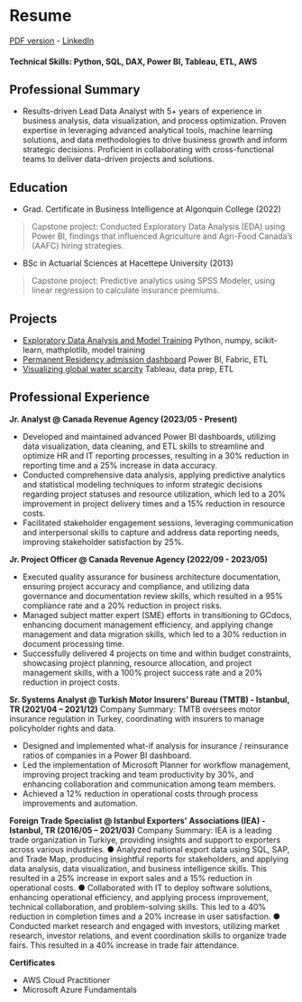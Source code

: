 # Resume
[PDF version](https://github.com/LegateG/da_portfolio/blob/main/resume_gorkemBayar.pdf) - [LinkedIn](https://www.linkedin.com/in/gorkemb/)
#### Technical Skills: Python, SQL, DAX, Power BI, Tableau, ETL, AWS

## Professional Summary
- Results-driven Lead Data Analyst with 5+ years of experience in business analysis, data visualization, and process optimization. Proven expertise in leveraging advanced analytical tools, machine learning solutions, and data methodologies to drive business growth and inform strategic decisions. Proficient in collaborating with cross-functional teams to deliver data-driven projects and solutions.

## Education
- Grad. Certificate in Business Intelligence at Algonquin College (2022)   

> Capstone project: Conducted Exploratory Data Analysis (EDA) using Power BI, findings that influenced Agriculture and Agri-Food Canada’s (AAFC) hiring strategies.

- BSc in Actuarial Sciences at Hacettepe University (2013)   

> Capstone project: Predictive analytics using SPSS Modeler, using linear regression to calculate insurance premiums.


## Projects
- [Exploratory Data Analysis and Model Training](https://github.com/LegateG/expdataanalysis) Python, numpy, scikit-learn, mathplotlib, model training 
- [Permanent Residency admission dashboard](https://app.fabric.microsoft.com/view?r=eyJrIjoiOWU0NGQ5ODQtYmE2NC00NzgwLTllYjEtYzQyNzI4YWQ1OGU0IiwidCI6IjdjMDFkZWNlLTcwNzUtNGM3OC04MWE0LWMyMGEyODYxMzlkZSIsImMiOjF9) Power BI, Fabric, ETL 
- [Visualizing global water scarcity](https://public.tableau.com/app/profile/gorkem.bayar/viz/WaterScarcityAroundtheGlobe/Story) Tableau, data prep, ETL 

## Professional Experience
**Jr. Analyst @ Canada Revenue Agency (2023/05 - Present)**
- Developed and maintained advanced Power BI dashboards, utilizing data visualization, data cleaning, and ETL skills to streamline and optimize HR and IT reporting processes, resulting in a 30% reduction in reporting time and a 25% increase in data accuracy.
- Conducted comprehensive data analysis, applying predictive analytics and statistical modeling techniques to inform strategic decisions regarding project statuses and resource utilization, which led to a 20% improvement in project delivery times and a 15% reduction in resource costs.
- Facilitated stakeholder engagement sessions, leveraging communication and interpersonal skills to capture and address data reporting needs, improving stakeholder satisfaction by 25%.

**Jr. Project Officer @ Canada Revenue Agency (2022/09 - 2023/05)** 
- Executed quality assurance for business architecture documentation, ensuring project accuracy and compliance, and utilizing data governance and documentation review skills, which resulted in a 95% compliance rate and a 20% reduction in project risks.
- Managed subject matter expert (SME) efforts in transitioning to GCdocs, enhancing document management efficiency, and applying change management and data migration skills, which led to a 30% reduction in document processing time.
- Successfully delivered 4 projects on time and within budget constraints, showcasing project planning, resource allocation, and project management skills, with a 100% project success rate and a 20% reduction in project costs.

**Sr. Systems Analyst @ Turkish Motor Insurers’ Bureau (TMTB) - Istanbul, TR (2021/04 – 2021/12)**
Company Summary: TMTB oversees motor insurance regulation in Turkey, coordinating with insurers to manage policyholder rights and data. 
- Designed and implemented what-if analysis for insurance / reinsurance ratios of companies in a Power BI dashboard.
- Led the implementation of Microsoft Planner for workflow management, improving project tracking and team productivity by 30%, and enhancing collaboration and communication among team members. 
- Achieved a 12% reduction in operational costs through process improvements and automation.


**Foreign Trade Specialist @ Istanbul Exporters' Associations (IEA) - Istanbul, TR (2016/05 – 2021/03)**
Company Summary: IEA is a leading trade organization in Turkiye, providing insights and support to exporters across various industries.
●	Analyzed national export data using SQL, SAP, and Trade Map, producing insightful reports for stakeholders, and applying data analysis, data visualization, and business intelligence skills. This resulted in a 25% increase in export sales and a 15% reduction in operational costs.
●	Collaborated with IT to deploy software solutions, enhancing operational efficiency, and applying process improvement, technical collaboration, and problem-solving skills. This led to a 40% reduction in completion times and a 20% increase in user satisfaction.
●	Conducted market research and engaged with investors, utilizing market research, investor relations, and event coordination skills to organize trade fairs. This resulted in a 40% increase in trade fair attendance.

**Certificates**
- AWS Cloud Practitioner
- Microsoft Azure Fundamentals